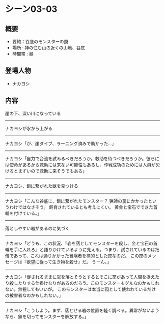 # シーン03-03
## 概要
* 要約：谷底のモンスターの罠
* 場所 : 神の住む山の近くの山地、谷底
* 時間帯 : 昼

## 登場人物
* ナカヨシ

## 内容
崖の下、深い川になっている

---
ナカヨシが水から上がる

---

ナカヨシ「が、崖ダイブ、ラーニング済みで助かった…」

---

ナカヨシ「自力で合流を試みるべきだろうか。救助を待つべきだろうか。彼らには使命があるから救助には来ない可能性もあるし、作戦成功のためには人員が欠けるとまずいので救助に来そうでもある」

---

ナカヨシ、鎖に繋がれた獣を見つける

---

ナカヨシ「こんな谷底に、鎖に繋がれたモンスター？
猟師の罠にかかったというわけではなさそう。
飼育されているとも考えにくい。
黄金と宝石でできた首輪を付けている。」

---
落としやすい岩があるのに気づく

---
ナカヨシ「どうも、この状況、『岩を落としてモンスターを殺し、金と宝石の首輪を手に入れろ』と語りかけているように見える。つまり、試されているのは拙僧であって、これは通りかかった冒険者を標的とした罠なのだ。
この罠のメッセージは『欲望に従って生き物を殺せ』だ。
うーん。」

---

ナカヨシ「促されるままに岩を落とそうとするとそこに罠があって人間を捉えたり殺したりする仕掛けなりがあるのだろう。このモンスターもグルなのかもしれない。無視してもいいが。
このモンスターは本当に囮として使われているだけの被害者なのかもしれない。」

---

ナカヨシ「こうしよう。まず、落とせる岩の位置を軽く調べる。異常がないようなら、鎖を切ってモンスターを解放する。」

